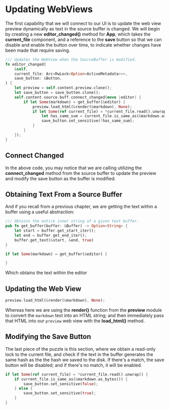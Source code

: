 # Updating WebViews

The first capability that we will connect to our UI is to update the web view
preview dynamically as text in the source buffer is changed. We will begin
by creating a new **editor_changed()** method for **App**, which takes the
**current_file** component, and a reference to the **save** button so that we
can disable and enable the button over time, to indicate whether changes have
been made that require saving.

```rust
/// Updates the WebView when the SourceBuffer is modified.
fn editor_changed(
    &self,
    current_file: Arc<RwLock<Option<ActiveMetadata>>>,
    save_button: &Button,
) {
    let preview = self.content.preview.clone();
    let save_button = save_button.clone();
    self.content.source.buff.connect_changed(move |editor| {
        if let Some(markdown) = get_buffer(&editor) {
            preview.load_html(&render(&markdown), None);
            if let Some(ref current_file) = *current_file.read().unwrap() {
                let has_same_sum = current_file.is_same_as(&markdown.as_bytes());
                save_button.set_sensitive(!has_same_sum);
            }
        }
    });
}
```

## Connect Changed

In the above code, you may notice that we are calling utilizing the
**connect_changed** method from the source buffer to update the preview
and modify the save button as the buffer is modified.

## Obtaining Text From a Source Buffer

And if you recall from a previous chapter, we are getting the text within
a buffer using a useful abstraction:

```rust
/// Obtains the entire inner string of a given text buffer.
pub fn get_buffer(buffer: &Buffer) -> Option<String> {
    let start = buffer.get_start_iter();
    let end = buffer.get_end_iter();
    buffer.get_text(&start, &end, true)
}

```

```rust
if let Some(markdown) = get_buffer(&editor) {

}
```

Which obtains the text within the editor

## Updating the Web View

```rust
preview.load_html(&render(&markdown), None);
```

Whereas here we are using the **render()** function from the **preview** module
to convert the `markdown` text into an HTML string; and then immediately pass
that HTML into our `preview` web view with the **load_html()** method.

## Modifying the Save Button

The last piece of the puzzle is this section, where we obtain a read-only
lock to the current file, and check if the text in the buffer generates
the same hash as the the hash we saved to the disk. If there's a match,
the save button will be disabled; and if there's no match, it will be
enabled.

```rust
if let Some(ref current_file) = *current_file.read().unwrap() {
    if current_file.is_same_as(&markdown.as_bytes()) {
        save_button.set_sensitive(false);
    } else {
        save_button.set_sensitive(true);
    }
}
```